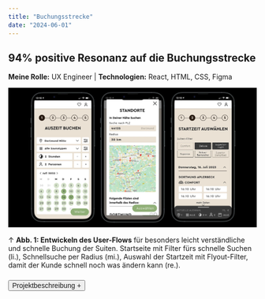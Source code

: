 ```yaml
---
title: "Buchungsstrecke"
date: "2024-06-01"
---
```


## 94% positive Resonanz auf die Buchungsstrecke

<p style="font-size: var(--fs-sm); line-height: var(--lh-base); color: var(--col-gray)"><strong>Meine Rolle:</strong> UX Engineer |
<strong>Technologien:</strong> React, HTML, CSS, Figma</p>

![Wireframes für den User-Flow der Buchungsstrecke](../images/Buchungsstrecke_Wireframe.webp)

<p style="font-size: var(--fs-sm)">&#8593; <strong>Abb. 1: Entwickeln des User-Flows</strong> für besonders leicht verständliche und schnelle Buchung der Suiten. Startseite mit Filter fürs schnelle Suchen (li.), Schnellsuche per Radius (mi.), Auswahl der Startzeit mit Flyout-Filter, damit der Kunde schnell noch was ändern kann (re.).</p>

<div class="description-button" style="padding-top: 0.5rem; border-top: 1px solid var(--col-lightgray)">
    <button style="font-size: var(--fs-sm); color: var(--col-darkgray); font-weight: var(--fw-bold);">Projektbeschreibung +</button>
</div>

<div class="project-description" style="padding-bottom: 0.5rem; height: 0; overflow: hidden; transition: height 1s ease; interpolate-size: allow-keywords; border-bottom: 1px solid var(--col-lightgray)">

#### Herausforderung

Die alte Buchungsstrecke war unübersichtlich und langsam. Die Kunden haben sich oft beschwert, dass sie nicht schnell genug die gewünschte Suite buchen konnten da sie den Buchungsprozess häufig bei einer Änderung immer wieder neu durchlaufen mussten. Die Herausforderung war es, eine Buchungsstrecke zu entwickeln, die einfach und schnell zu bedienen ist und die Kunden zufriedenstellt, mit der Möglichkeit, die Buchung jederzeit zu ändern.

#### User-Research

- Sammeln und auswerten der **Kundenfeedbacks** und **E-Mails** der letzten 6 Monate (Abb. 3).
- **Interviews** mit den anderen Abteilungen die Kundenkontakt haben, um herauszufinden, was die Kunden am meisten stört und um einen anderen Blickwinkel auf die Erwartungen an die neue Buchungsstrecke zu bekommen.
- Speziell die **Auswahl der Startzeit war ein großes Problem,** da die Kunden oft die falsche Zeit ausgewählt haben und dann die Buchung abbrechen mussten.

#### Umsetzung

1. Erstellen einer Persona auf Basis der eigenen Daten und Abgleich mit KI-Daten (Abb. 2).
2. Erste **einfache Skizzen** wurden auf Basis der Recherche erstellt, um ein **Gefühl** für den User-Flow zu bekommen.
3. **Informationsarchitektur** und **Wireframing** der Hauptseiten für die eigentliche Buchung wurde anschließend in Figma weiter ausgearbeitet (Abb. 1).
4. **Übergabe** der ersten Wireframes an die Grafikabteilung, um die **Gestaltung** der Buchungsstrecke zu optimieren.
5. Das Frontend der Buchungsstrecke programmierte ich auf Basis des ausgearbeiteten Designs in **React, HTML** und **CSS**, danach Übergabe an die Backend-Entwickler.
6. **Pagespeed-Optimierung** wurden ausgeführt, damit die Buchungsstrecke schnell lädt, sowohl im Frontend, als auch im Backend.

#### Test und Validierung

- Die Buchungsstrecke wurde seiten- und komponentenweise mit **Heuristic Markup** und dem **5-Sekunden-Test** immer wieder iterativ überprüft und optimiert.
- Die Buchungsstrecke wurde mit **Usability-Tests** durch die Kunden direkt und durch **internes Expertenwissen** validiert.

#### Ergebnis

- **94% positive Resonanz** auf die neue Buchungsstrecke, aufgrund eines großen Live-Tests mit ca. 468 Kunden bei gleichzeitigem Funktionstest der gesamten Filiale.
- **Kaum Beschwerden** mehr im Service-Center über die Buchungsstrecke, die **Kunden sind zufrieden** und buchen schneller und einfacher.
- **Internen Preis** für den besonderen Einsatz, das überwältigende Ergebnis und die gute Zusammenarbeit mit den anderen Abteilungen erhalten.

![Erstellen einer Persona für die Buchungsstrecke](../images/Buchungsstrecke_Persona.webp)

<p style="font-size: var(--fs-sm)">&#8593; <strong>Abb. 2: Für die neue Buchungsstrecke</strong> und alle nachfolgenden Projekte habe ich eine <strong>Persona auf Basis eigener Daten</strong> erstellt und mit KI-Daten abgeglichen.</p>

![Erstellen einer Persona für die Buchungsstrecke](../images/Buchungsstrecke_PainPoints.webp)

<p style="font-size: var(--fs-sm)">&#8593; <strong>Abb. 3: Ein halbes Jahr lang,</strong> habe ich zudem alle <strong>E-Mails gesammelt</strong> und bezüglich Probleme bei der Bedienung der alten Buchungsstrecke <strong>ausgewertet,</strong> um diese Pain-Points besonders zu beachten und nicht zu wiederholen.</p>

</div>
